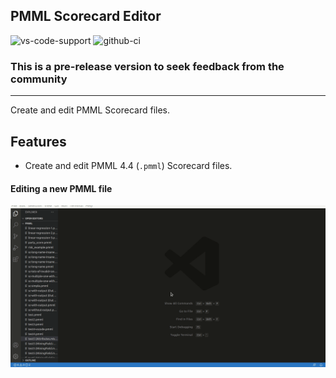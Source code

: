## PMML Scorecard Editor

![vs-code-support](https://img.shields.io/badge/Visual%20Studio%20Code-1.46.0+-blue.svg)
![github-ci](https://github.com/kiegroup/kogito-tooling/actions/workflows/monorepo_pr_ci_full.yml/badge.svg)

### **This is a pre-release version to seek feedback from the community**

---

Create and edit PMML Scorecard files.

## Features

- Create and edit PMML 4.4 (`.pmml`) Scorecard files.

#### Editing a new PMML file

![alt](./gifs/pmml.gif?raw=true)
